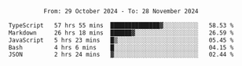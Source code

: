 <div align="center">
<p style="text-align: center;">
<!--START_SECTION:waka-->

```txt
From: 29 October 2024 - To: 28 November 2024

TypeScript   57 hrs 55 mins  ██████████████▓░░░░░░░░░░   58.53 %
Markdown     26 hrs 18 mins  ██████▓░░░░░░░░░░░░░░░░░░   26.59 %
JavaScript   5 hrs 23 mins   █▒░░░░░░░░░░░░░░░░░░░░░░░   05.45 %
Bash         4 hrs 6 mins    █░░░░░░░░░░░░░░░░░░░░░░░░   04.15 %
JSON         2 hrs 24 mins   ▓░░░░░░░░░░░░░░░░░░░░░░░░   02.44 %
```

<!--END_SECTION:waka-->
</p>
</div>
